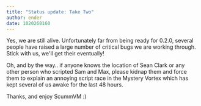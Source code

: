 ```yaml
---
title: "Status update: Take Two"
author: ender
date: 1020260160
---
```


Yes, we are still alive. Unfortunately far from being ready for 0.2.0, several people have raised a large number of critical bugs we are working through. Stick with us, we'll get their eventually!  
  
Oh, and by the way.. if anyone knows the location of Sean Clark or any other person who scripted Sam and Max, please kidnap them and force them to explain an annoying script race in the Mystery Vortex which has kept several of us awake for the last 48 hours.  
  
Thanks, and enjoy ScummVM :)
